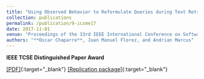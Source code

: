 ```yaml
---
title: "Using Observed Behavior to Reformulate Queries during Text Retrieval-based Bug Localization"
collection: publications
permalink: /publication/9-icsme17
date: 2017-11-01
venue: "Proceedings of the 33rd IEEE International Conference on Software Maintenance and Evolution (ICSME'17), (to appear) - Research track"
authors: "**Oscar Chaparro**, Juan Manuel Florez, and Andrian Marcus"
---
```

**IEEE TCSE Distinguished Paper Award**

[[PDF]](/files/9-icsme17.pdf){:target="_blank"} [[Replication package]](https://seers.utdallas.edu/projects/ob-query-reformulation/){:target="_blank"}